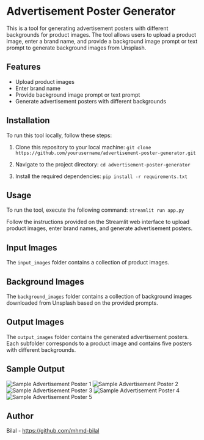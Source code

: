 # Advertisement Poster Generator

This is a tool for generating advertisement posters with different backgrounds for product images. The tool allows users to upload a product image, enter a brand name, and provide a background image prompt or text prompt to generate background images from Unsplash.

## Features

- Upload product images
- Enter brand name
- Provide background image prompt or text prompt
- Generate advertisement posters with different backgrounds

## Installation

To run this tool locally, follow these steps:

1. Clone this repository to your local machine:
```git clone https://github.com/yourusername/advertisement-poster-generator.git```

2. Navigate to the project directory:
```cd advertisement-poster-generator```

3. Install the required dependencies:
```pip install -r requirements.txt```

## Usage

To run the tool, execute the following command:
```streamlit run app.py```

Follow the instructions provided on the Streamlit web interface to upload product images, enter brand names, and generate advertisement posters.

## Input Images

The `input_images` folder contains a collection of product images.

## Background Images

The `background_images` folder contains a collection of background images downloaded from Unsplash based on the provided prompts.

## Output Images

The `output_images` folder contains the generated advertisement posters. Each subfolder corresponds to a product image and contains five posters with different backgrounds.

## Sample Output

![Sample Advertisement Poster 1](output/Seville/1.jpg)
![Sample Advertisement Poster 2](output/Seville/2.jpg)
![Sample Advertisement Poster 3](output/Seville/3.jpg)
![Sample Advertisement Poster 4](output/Seville/4.jpg)
![Sample Advertisement Poster 5](output/Seville/5.jpg)

## Author

Bilal - https://github.com/mhmd-bilal
